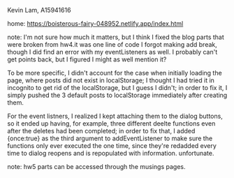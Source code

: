 Kevin Lam, A15941616

home: https://boisterous-fairy-048952.netlify.app/index.html

note: I'm not sure how much it matters, but I think I fixed the blog parts that were broken from hw4.it was one line of code I forgot making add break, though I did find an error with my eventListeners as well. I probably can't get points back, but I figured I might as well mention it? 

To be more specific, I didn't account for the case when initially loading the page, where posts did not exist in localStorage; I thought I had tried it in incognito to get rid of the localStorage, but I guess I didn't; in order to fix it, I simply pushed the 3 default posts to localStorage immediately after creating them. 

For the event listners, I realized I kept attaching them to the dialog buttons, so it ended up having, for example, three different deelte functions even after the deletes had been completed; in order to fix that, I added {once:true} as the third argument to addEventListener to make sure the functions only ever executed the one time, since they're redadded every time to dialog reopens and is repopulated with information. unfortunate.

note: hw5 parts can be accessed through the musings pages.